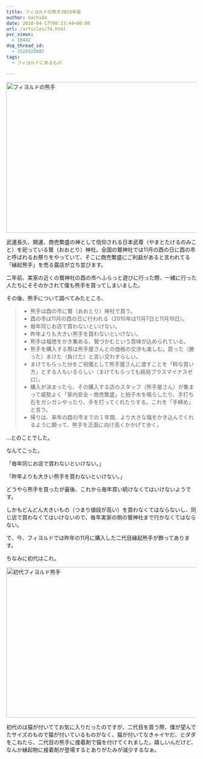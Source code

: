 ```yaml
---
title: フィヨルドの熊手2010年版
author: machida
date: 2010-04-17T08:23:44+00:00
url: /articles/74.html
pvc_views:
  - 10442
dsq_thread_id:
  - 1528325882
tags:
  - フィヨルドにあるもの

---
```


  <a href="http://fjord.jp/wp-content/uploads/2010/04/kumade.jpg"><img src="http://fjord.jp/wp-content/uploads/2010/04/kumade-530x397.jpg" alt="フィヨルドの熊手" title="フィヨルドの熊手" width="530" height="397" class="alignnone size-medium wp-image-75" /></a>


武運長久、開運、商売繁盛の神として信仰される日本武尊（やまとたけるのみこと）を祀っている鷲（おおとり）神社。全国の鷲神社では11月の酉の日に酉の市と呼ばれるお祭りをやっていて、そこに商売繁盛にご利益があると言われてる「縁起熊手」を売る露店が立ち並びます。

二年前、実家の近くの鷲神社の酉の市へふらっと遊びに行った際、一緒に行った人たちにそそのかされて僕も熊手を買ってしまいました。

その後、熊手について調べてみたところ、

>   * 熊手は酉の市に鷲（おおとり）神社で買う。
>   * 酉の市は11月の酉の日に行われる（2010年は11月7日と11月19日）。
>   * 毎年同じお店で買わないといけない。
>   * 昨年よりも大きい熊手を買わないといけない。
>   * 熊手は福徳をかき集める、鷲づかむという意味が込められている。
>   * 熊手を購入する際は熊手屋さんとの価格の交渉も楽しむ。買った（勝った）まけた（負けた）と言い交わすらしい。
>   * まけてもらった分をご祝儀として熊手屋さんに渡すことを「粋な買い方」とする人もいるらしい（まけてもらっても結局プラスマイナスゼロ）。
>   * 購入が決まったら、その購入する店のスタッフ（熊手屋さん）が集まって威勢よく「家内安全・商売繁盛」と拍子木を鳴らしたり、手打ち石をガシガシやったり、手を打ってくれたりする。これを「手締め」と言う。
>   * 帰りは、来年の酉の市までの１年間、より大きな福をかき込んでくれるように願って、熊手を正面に向け高くかかげて歩く。

…とのことでした。

なんてこった。

「毎年同じお店で買わないといけない。」

「昨年よりも大きい熊手を買わないといけない。」

どうやら熊手を買ったが最後、これから毎年買い続けなくてはいけないようです。

しかもどんどん大きいもの（つまり値段が高い）を買わなくてはならないし、同じ店で買わなくてはいけないので、毎年実家の側の鷲神社まで行かなくてはならない。

で、今、フィヨルドでは昨年の11月に購入した二代目縁起熊手が飾ってあります。

ちなみに初代はこれ。


  <a href="http://fjord.jp/wp-content/uploads/2010/04/kumade_2.jpg"><img src="http://fjord.jp/wp-content/uploads/2010/04/kumade_2-530x397.jpg" alt="初代フィヨルド熊手" title="初代フィヨルド熊手" width="530" height="397" class="alignnone size-medium wp-image-78" /></a>


初代のは猫が付いててお気に入りだったのですが、二代目を買う際、僕が望んでたサイズのもので猫が付いているものがなく、猫が付いてなきゃイヤだ、とダダをこねたら、二代目の熊手に接着剤で猫を付けてくれました。嬉しいんだけど、なんか縁起物に接着剤が登場するとありがたみが減少するなぁ。
